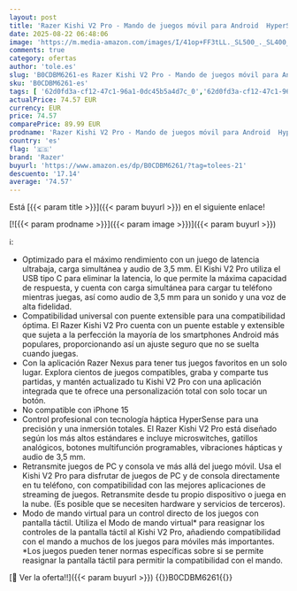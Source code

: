 ```yaml
---
layout: post
title: 'Razer Kishi V2 Pro - Mando de juegos móvil para Android  HyperSense Haptics  Puente Extensible  Carga Passthrough  Audio de 3 5 mm  USB-C  Modo de Mando Virtual  Negro'
date: 2025-08-22 06:48:06
image: 'https://m.media-amazon.com/images/I/41op+FF3tLL._SL500_._SL400_.jpg'
comments: true
category: ofertas
author: 'tole.es'
slug: 'B0CDBM6261-es Razer Kishi V2 Pro - Mando de juegos móvil para Android...'
sku: 'B0CDBM6261-es'
tags: [ '62d0fd3a-cf12-47c1-96a1-0dc45b5a4d7c_0','62d0fd3a-cf12-47c1-96a1-0dc45b5a4d7c_5501','Accesorios de juegos para teléfonos móviles','Accesorios para móviles','Arborist Merchandising Root','Comunicación móvil y accesorios','Controladores de juegos para teléfonos móviles','Electrónica','Informática','Self Service','Special Features Stores','android','razer','🇪🇸', ]
actualPrice: 74.57 EUR
currency: EUR
price: 74.57
comparePrice: 89.99 EUR
prodname: 'Razer Kishi V2 Pro - Mando de juegos móvil para Android  HyperSense Haptics  Puente Extensible  Carga Passthrough  Audio de 3 5 mm  USB-C  Modo de Mando Virtual  Negro'
country: 'es'
flag: '🇪🇸'
brand: 'Razer'
buyurl: 'https://www.amazon.es/dp/B0CDBM6261/?tag=tolees-21'
descuento: '17.14'
average: '74.57'
---
```


Está [{{< param title >}}]({{< param buyurl >}}) en el siguiente enlace!

[![{{< param prodname >}}]({{< param image >}})]({{< param buyurl >}})

ℹ️:

- Optimizado para el máximo rendimiento con un juego de latencia ultrabaja, carga simultánea y audio de 3,5 mm. El Kishi V2 Pro utiliza el USB tipo C para eliminar la latencia, lo que permite la máxima capacidad de respuesta, y cuenta con carga simultánea para cargar tu teléfono mientras juegas, así como audio de 3,5 mm para un sonido y una voz de alta fidelidad.
- Compatibilidad universal con puente extensible para una compatibilidad óptima. El Razer Kishi V2 Pro cuenta con un puente estable y extensible que sujeta a la perfección la mayoría de los smartphones Android más populares, proporcionando así un ajuste seguro que no se suelta cuando juegas.
- Con la aplicación Razer Nexus para tener tus juegos favoritos en un solo lugar. Explora cientos de juegos compatibles, graba y comparte tus partidas, y mantén actualizado tu Kishi V2 Pro con una aplicación integrada que te ofrece una personalización total con solo tocar un botón.
- No compatible con iPhone 15
- Control profesional con tecnología háptica HyperSense para una precisión y una inmersión totales. El Razer Kishi V2 Pro está diseñado según los más altos estándares e incluye microswitches, gatillos analógicos, botones multifunción programables, vibraciones hápticas y audio de 3,5 mm.
- Retransmite juegos de PC y consola ve más allá del juego móvil. Usa el Kishi V2 Pro para disfrutar de juegos de PC y de consola directamente en tu teléfono, con compatibilidad con las mejores aplicaciones de streaming de juegos. Retransmite desde tu propio dispositivo o juega en la nube. (Es posible que se necesiten hardware y servicios de terceros).
- Modo de mando virtual para un control directo de los juegos con pantalla táctil. Utiliza el Modo de mando virtual* para reasignar los controles de la pantalla táctil al Kishi V2 Pro, añadiendo compatibilidad con el mando a muchos de los juegos para móviles más importantes. *Los juegos pueden tener normas específicas sobre si se permite reasignar la pantalla táctil para permitir la compatibilidad con el mando.

[🛒 Ver la oferta!!]({{< param buyurl >}})
{{<world>}}B0CDBM6261{{</world>}}
